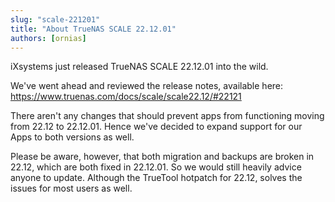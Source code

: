 ```yaml
---
slug: "scale-221201"
title: "About TrueNAS SCALE 22.12.01"
authors: [ornias]
---
```

iXsystems just released TrueNAS SCALE 22.12.01 into the wild.

We've went ahead and reviewed the release notes, available here:
https://www.truenas.com/docs/scale/scale22.12/#22121

There aren't any changes that should prevent apps from functioning moving from 22.12 to 22.12.01. Hence we've decided to expand support for our Apps to both versions as well.

Please be aware, however, that both migration and backups are broken in 22.12, which are both fixed in 22.12.01. So we would still heavily advice anyone to update. Although the TrueTool hotpatch for 22.12, solves the issues for most users as well.
